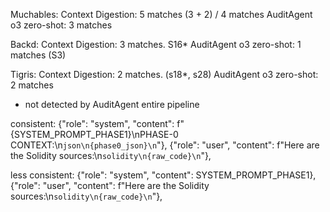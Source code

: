 Muchables:
Context Digestion: 5 matches (3 + 2) / 4 matches
AuditAgent o3 zero-shot: 3 matches

Backd:
Context Digestion: 3 matches. S16*
AuditAgent o3 zero-shot: 1 matches (S3)

Tigris:
Context Digestion: 2 matches. (s18*, s28)
AuditAgent o3 zero-shot: 2 matches


* not detected by AuditAgent entire pipeline



consistent:
{"role": "system", "content": f"{SYSTEM_PROMPT_PHASE1}\nPHASE-0 CONTEXT:\n```json\n{phase0_json}\n```"},
{"role": "user",      "content": f"Here are the Solidity sources:\n```solidity\n{raw_code}\n```"},


less consistent:
{"role": "system",    "content": SYSTEM_PROMPT_PHASE1},
{"role": "user",      "content": f"Here are the Solidity sources:\n```solidity\n{raw_code}\n```"},